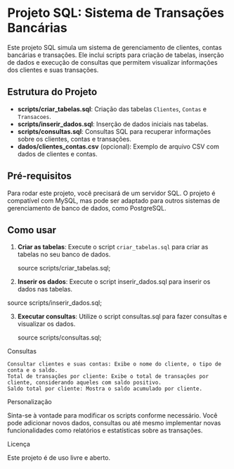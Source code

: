 # Projeto SQL: Sistema de Transações Bancárias

Este projeto SQL simula um sistema de gerenciamento de clientes, contas bancárias e transações. Ele inclui scripts para criação de tabelas, inserção de dados e execução de consultas que permitem visualizar informações dos clientes e suas transações.

## Estrutura do Projeto

- **scripts/criar_tabelas.sql**: Criação das tabelas `Clientes`, `Contas` e `Transacoes`.
- **scripts/inserir_dados.sql**: Inserção de dados iniciais nas tabelas.
- **scripts/consultas.sql**: Consultas SQL para recuperar informações sobre os clientes, contas e transações.
- **dados/clientes_contas.csv** (opcional): Exemplo de arquivo CSV com dados de clientes e contas.

## Pré-requisitos

Para rodar este projeto, você precisará de um servidor SQL. O projeto é compatível com MySQL, mas pode ser adaptado para outros sistemas de gerenciamento de banco de dados, como PostgreSQL.

## Como usar

1. **Criar as tabelas**: Execute o script `criar_tabelas.sql` para criar as tabelas no seu banco de dados.
   
   source scripts/criar_tabelas.sql;

2. **Inserir os dados**: Execute o script inserir_dados.sql para inserir os dados nas tabelas.


source scripts/inserir_dados.sql;

3. **Executar consultas**: Utilize o script consultas.sql para fazer consultas e visualizar os dados.

    source scripts/consultas.sql;

Consultas

    Consultar clientes e suas contas: Exibe o nome do cliente, o tipo de conta e o saldo.
    Total de transações por cliente: Exibe o total de transações por cliente, considerando aqueles com saldo positivo.
    Saldo total por cliente: Mostra o saldo acumulado por cliente.

Personalização

Sinta-se à vontade para modificar os scripts conforme necessário. Você pode adicionar novos dados, consultas ou até mesmo implementar novas funcionalidades como relatórios e estatísticas sobre as transações.

Licença

Este projeto é de uso livre e aberto.
